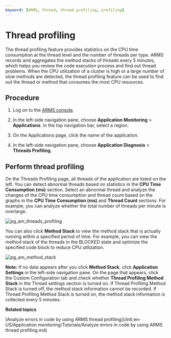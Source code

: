 ```yaml
---
keyword: [ARMS, thread, thread profiling, profiling]
---
```


# Thread profiling

The thread profiling feature provides statistics on the CPU time consumption at the thread level and the number of threads per type. ARMS records and aggregates the method stacks of threads every 5 minutes, which helps you review the code execution process and find out thread problems. When the CPU utilization of a cluster is high or a large number of slow methods are detected, the thread profiling feature can be used to find out the thread or method that consumes the most CPU resources.

## Procedure

1.  Log on to the [ARMS console](https://arms-ap-southeast-1.console.aliyun.com/#/home).

2.  In the left-side navigation pane, choose **Application Monitoring** \> **Applications**. In the top navigation bar, select a region.

3.  On the Applications page, click the name of the application.

4.  In the left-side navigation pane, choose **Application Diagnosis** \> **Threads Profiling**.


## Perform thread profiling

On the Threads Profiling page, all threads of the application are listed on the left. You can detect abnormal threads based on statistics in the **CPU Time Consumption \(ms\)** section. Select an abnormal thread and analyze the changes of the CPU time consumption and thread count based on the graphs in the **CPU Time Consumption \(ms\)** and **Thread Count** sections. For example, you can analyze whether the total number of threads per minute is overlarge.

![pg_am_threads_profiling](https://static-aliyun-doc.oss-accelerate.aliyuncs.com/assets/img/en-US/5289262851/p82887.png)

You can also click **Method Stack** to view the method stack that is actually running within a specified period of time. For example, you can view the method stack of the threads in the BLOCKED state and optimize the specified code block to reduce CPU utilization.

![pg_am_method_stack](https://static-aliyun-doc.oss-accelerate.aliyuncs.com/assets/img/en-US/5289262851/p84725.png)

**Note:** If no data appears after you click **Method Stack**, click **Application Settings** in the left-side navigation pane. On the page that appears, click the Custom Configuration tab and check whether **Thread Profiling Method Stack** in the Thread settings section is turned on. If Thread Profiling Method Stack is turned off, the method stack information cannot be recorded. If Thread Profiling Method Stack is turned on, the method stack information is collected every 5 minutes.

**Related topics**  


[Analyze errors in code by using ARMS thread profiling](/intl.en-US/Application monitoring/Tutorials/Analyze errors in code by using ARMS thread profiling.md)

